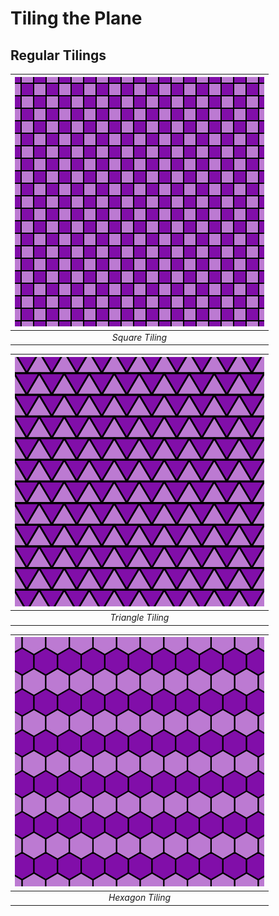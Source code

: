 # Tiling the Plane

## Regular Tilings

| ![Square Tiling](./assets/squares.png) |
| :------------------------------------: |
|            _Square Tiling_             |

| ![Triangle Tiling](./assets/triangles.png) |
| :----------------------------------------: |
|             _Triangle Tiling_              |

| ![Hexagon Tiling](./assets/hexagons.png) |
| :--------------------------------------: |
|             _Hexagon Tiling_             |
